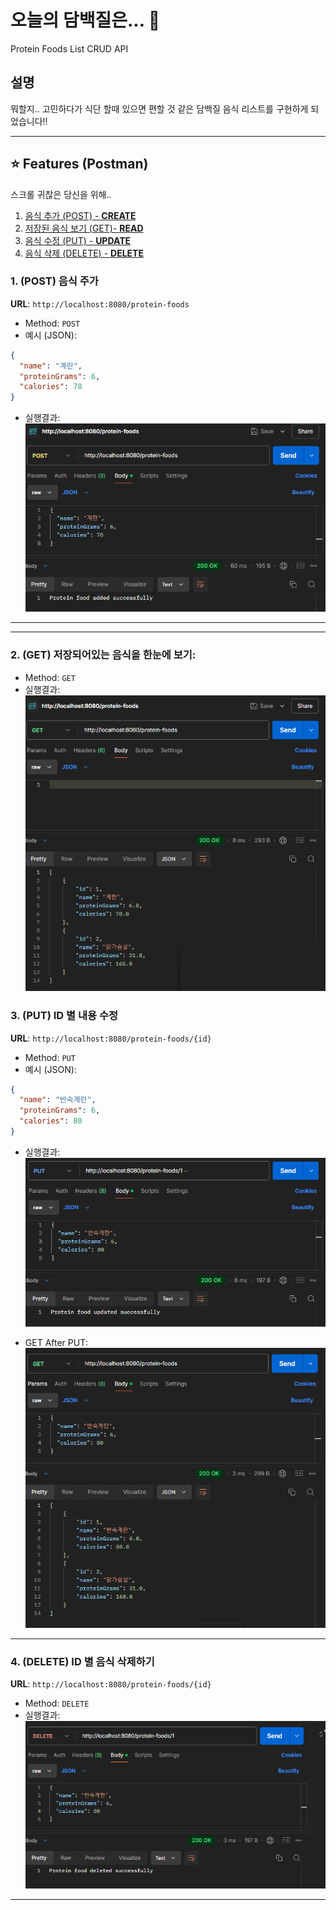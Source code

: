 # 오늘의 담백질은... 🧐

Protein Foods List CRUD API

## 설명

뭐할지.. 고민하다가 식단 할때 있으면 편할 것 같은 담백질 음식 리스트를 구현하게 되었습니다!!

---

## ⭐ Features (Postman)

스크롤 귀찮은 당신을 위해..

1. [음식 추가 (POST) - **CREATE**](#1-음식-추가-post)
2. [저장된 음식 보기 (GET)- **READ**](#2-저장된-음식-보기-get)
3. [음식 수정 (PUT) - **UPDATE**](#3-음식-수정-put)
4. [음식 삭제 (DELETE) - **DELETE**](#4-음식-삭제-delete)

### 1. (POST) 음식 주가

**URL**: `http://localhost:8080/protein-foods`

- Method: `POST`
- 예시 (JSON):

```json
{
  "name": "계란",
  "proteinGrams": 6,
  "calories": 78
}
```

- 실행결과:
  ![alt text](image.png)

---

---

### 2. (GET) 저장되어있는 음식을 한눈에 보기:

- Method: `GET`
- 실행결과:
  ![alt text](image-1.png)

### 3. (PUT) ID 별 내용 수정

**URL**: `http://localhost:8080/protein-foods/{id}`

- Method: `PUT`
- 예시 (JSON):

```json
{
  "name": "반숙계란",
  "proteinGrams": 6,
  "calories": 80
}
```

- 실행결과:
  ![alt text](image-2.png)

- GET After PUT:
  ![alt text](image-3.png)

---

### 4. (DELETE) ID 별 음식 삭제하기

**URL**: `http://localhost:8080/protein-foods/{id}`

- Method: `DELETE`
- 실행결과:
  ![alt text](image-4.png)

---
